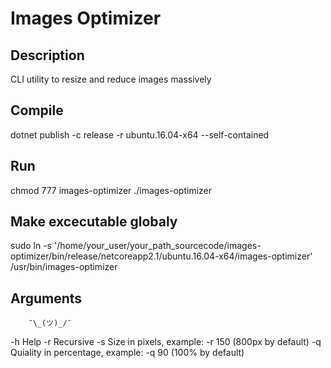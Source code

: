 # Images Optimizer

## Description
CLI utility to resize and reduce images massively

## Compile
dotnet publish -c release -r ubuntu.16.04-x64 --self-contained

## Run
chmod 777 images-optimizer
./images-optimizer

## Make excecutable globaly
sudo ln -s '/home/your_user/your_path_sourcecode/images-optimizer/bin/release/netcoreapp2.1/ubuntu.16.04-x64/images-optimizer' /usr/bin/images-optimizer

## Arguments 

        ¯\_(ツ)_/¯

-h Help
-r Recursive
-s Size in pixels, example: -r 150 (800px by default)
-q Quiality in percentage, example: -q 90 (100% by default)


